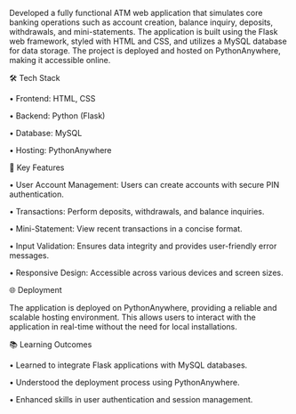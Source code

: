 Developed a fully functional ATM web application that simulates core banking operations such as account creation, balance inquiry, deposits, withdrawals, and mini-statements. The application is built using the Flask web framework, styled with HTML and CSS, and utilizes a MySQL database for data storage. The project is deployed and hosted on PythonAnywhere, making it accessible online.

🛠 Tech Stack

• Frontend: HTML, CSS

• Backend: Python (Flask)

• Database: MySQL

• Hosting: PythonAnywhere

🔐 Key Features

• User Account Management: Users can create accounts with secure PIN authentication.

• Transactions: Perform deposits, withdrawals, and balance inquiries.

• Mini-Statement: View recent transactions in a concise format.

• Input Validation: Ensures data integrity and provides user-friendly error messages.

• Responsive Design: Accessible across various devices and screen sizes.

🌐 Deployment

The application is deployed on PythonAnywhere, providing a reliable and scalable hosting environment. This allows users to interact with the application in real-time without the need for local installations.

📚 Learning Outcomes

 • Learned to integrate Flask applications with MySQL databases.
 
 • Understood the deployment process using PythonAnywhere.
 
 • Enhanced skills in user authentication and session management.
